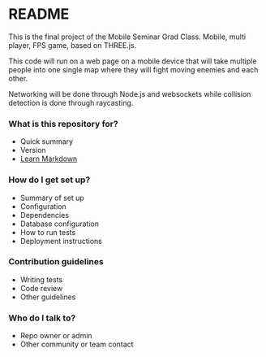 # README #

This is the final project of  the Mobile Seminar Grad Class.
Mobile, multi player, FPS game, based on THREE.js.  

This code will run on a web page on a mobile device that will take multiple people into one single map where they will fight moving enemies and each other. 

Networking will be done through Node.js and websockets while collision detection is done through raycasting.

### What is this repository for? ###

* Quick summary
* Version
* [Learn Markdown](https://bitbucket.org/tutorials/markdowndemo)

### How do I get set up? ###

* Summary of set up
* Configuration
* Dependencies
* Database configuration
* How to run tests
* Deployment instructions

### Contribution guidelines ###

* Writing tests
* Code review
* Other guidelines

### Who do I talk to? ###

* Repo owner or admin
* Other community or team contact